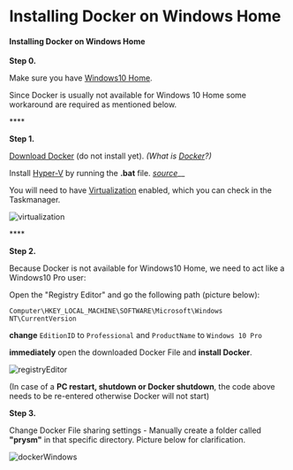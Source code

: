 # Installing Docker on Windows Home

#### **Installing Docker on Windows Home**

**Step 0.**

Make sure you have [Windows10 Home](https://support.microsoft.com/en-us/help/13443/windows-which-version-am-i-running).

Since Docker is usually not available for Windows 10 Home some workaround are required as mentioned below.

\*\*\*\*

**Step 1.**

[Download Docker](https://download.docker.com/win/stable/40693/Docker%20Desktop%20Installer.exe) \(do not install yet\). _\(What is_ [_Docker_](https://docs.docker.com/docker-for-windows/install/)_?\)_

Install [Hyper-V](https://www.deskmodder.de/blog/wp-content/uploads/2018/08/hyper-v-installer-1.zip) by running the **.bat** file. [_source_](https://www.deskmodder.de/blog/2018/08/23/windows-10-home-hyper-v-aktivieren/)\_\_

You will need to have [Virtualization](https://docs.docker.com/docker-for-windows/troubleshoot/#virtualization-must-be-enabled) enabled, which you can check in the Taskmanager.

![virtualization](https://user-images.githubusercontent.com/26490734/79853838-dba5de80-83c8-11ea-9fbf-d640c4bb1980.png)

\*\*\*\*

**Step 2.**

Because Docker is not available for Windows10 Home, we need to act like a Windows10 Pro user:

Open the "Registry Editor" and go the following path \(picture below\):

`Computer\HKEY_LOCAL_MACHINE\SOFTWARE\Microsoft\Windows NT\CurrentVersion`

**change** `EditionID` to `Professional` and `ProductName` to `Windows 10 Pro`

**immediately** open the downloaded Docker File and **install Docker**.

![registryEditor](https://user-images.githubusercontent.com/26490734/80191362-dbe6e980-8615-11ea-9633-3de4909a997d.png)

\(In case of a **PC restart, shutdown or Docker shutdown**, the code above needs to be re-entered otherwise Docker will not start\)



**Step 3.**

Change Docker File sharing settings - Manually create a folder called **"prysm"** in that specific directory. Picture below for clarification.

![dockerWindows](https://user-images.githubusercontent.com/26490734/79551080-7c2e9280-8099-11ea-8886-0b739b7d12c1.png)




